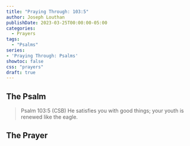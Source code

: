 ```yaml
---
title: "Praying Through: 103:5"
author: Joseph Louthan
publishDate: 2023-03-25T00:00:00-05:00
categories:
  - Prayers
tags:
  - "Psalms"
series:
- 'Praying Through: Psalms'
showtoc: false
css: "prayers"
draft: true
---
```

## The Psalm

>Psalm 103:5 (CSB) He satisfies you with good things; your youth is renewed like the eagle. 

## The Prayer

<div style="font-variant: small-caps;">

</div>

```text

```
